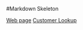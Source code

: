 <link rel="stylesheet" type="text/css" href="https://www.sportsschedulingsystem.com/assets/css/markdown.css">

#Markdown Skeleton

[Web page](https://www.sportsschedulingsystem.com/oms/docs/omsdoc.html)
[Customer Lookup](#customer)
